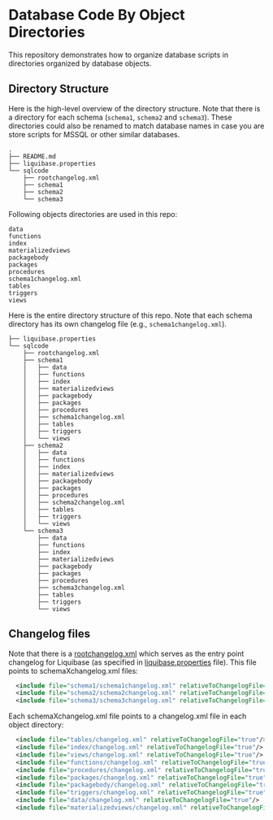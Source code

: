 # Database Code By Object Directories

This repository demonstrates how to organize database scripts in directories organized by database objects.

## Directory Structure
Here is the high-level overview of the directory structure. Note that there is a directory for each schema (`schema1`, `schema2` and `schema3`). These directories could also be renamed to match database names in case you are store scripts for MSSQL or other similar databases. 
```
.
├── README.md
├── liquibase.properties
└── sqlcode
    ├── rootchangelog.xml
    ├── schema1
    ├── schema2
    └── schema3
```

Following objects directories are used in this repo:
```
data
functions
index
materializedviews
packagebody
packages
procedures
schema1changelog.xml
tables
triggers
views
```

Here is the entire directory structure of this repo. Note that each schema directory has its own changelog file (e.g., `schema1changelog.xml`). 

```.
├── liquibase.properties
└── sqlcode
    ├── rootchangelog.xml
    ├── schema1
    │   ├── data
    │   ├── functions
    │   ├── index
    │   ├── materializedviews
    │   ├── packagebody
    │   ├── packages
    │   ├── procedures
    │   ├── schema1changelog.xml
    │   ├── tables
    │   ├── triggers
    │   └── views
    ├── schema2
    │   ├── data
    │   ├── functions
    │   ├── index
    │   ├── materializedviews
    │   ├── packagebody
    │   ├── packages
    │   ├── procedures
    │   ├── schema2changelog.xml
    │   ├── tables
    │   ├── triggers
    │   └── views
    └── schema3
        ├── data
        ├── functions
        ├── index
        ├── materializedviews
        ├── packagebody
        ├── packages
        ├── procedures
        ├── schema3changelog.xml
        ├── tables
        ├── triggers
        └── views
```

## Changelog files
Note that there is a [rootchangelog.xml](sqlcode/rootchangelog.xml) which serves as the entry point changelog for Liquibase (as specified in [liquibase.properties](liquibase.properties) file). This file points to schemaXchangelog.xml files:
```xml
  <include file="schema1/schema1changelog.xml" relativeToChangelogFile="true"/>
  <include file="schema2/schema2changelog.xml" relativeToChangelogFile="true"/>
  <include file="schema3/schema3changelog.xml" relativeToChangelogFile="true"/>
```

Each schemaXchangelog.xml file points to a changelog.xml file in each object directory:
```xml
  <include file="tables/changelog.xml" relativeToChangelogFile="true"/>
  <include file="index/changelog.xml" relativeToChangelogFile="true"/>
  <include file="views/changelog.xml" relativeToChangelogFile="true"/>
  <include file="functions/changelog.xml" relativeToChangelogFile="true"/>
  <include file="procedures/changelog.xml" relativeToChangelogFile="true"/>
  <include file="packages/changelog.xml" relativeToChangelogFile="true"/>
  <include file="packagebody/changelog.xml" relativeToChangelogFile="true"/>
  <include file="triggers/changelog.xml" relativeToChangelogFile="true"/>
  <include file="data/changelog.xml" relativeToChangelogFile="true"/>
  <include file="materializedviews/changelog.xml" relativeToChangelogFile="true"/>
```

